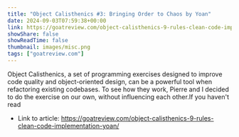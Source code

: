 ```yaml
---
title: "Object Calisthenics #3: Bringing Order to Chaos by Yoan"
date: 2024-09-03T07:59:38+00:00
link: https://goatreview.com/object-calisthenics-9-rules-clean-code-implementation-yoan/
showShare: false
showReadTime: false
thumbnail: images/misc.png
tags: ["goatreview.com"]
---
```

Object Calisthenics, a set of programming exercises designed to improve code quality and object-oriented design, can be a powerful tool when refactoring existing codebases. To see how they work, Pierre and I decided to do the exercise on our own, without influencing each other.If you haven't read

- Link to article: https://goatreview.com/object-calisthenics-9-rules-clean-code-implementation-yoan/